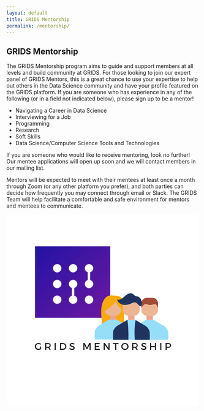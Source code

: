 ```yaml
---
layout: default
title: GRIDS Mentorship
permalink: /mentorship/
---
```

## GRIDS Mentorship

The GRIDS Mentorship program aims to guide and support members at all levels and build community at GRIDS. For those looking to join our expert panel of GRIDS Mentors, this is a great chance to use your expertise to help out others in the Data Science community and have your profile featured on the GRIDS platform. If you are someone who has experience in any of the following (or in a field not indicated below), please sign up to be a mentor!

- Navigating a Career in Data Science
- Interviewing for a Job
- Programming
- Research
- Soft Skills
- Data Science/Computer Science Tools and Technologies

If you are someone who would like to receive mentoring, look no further! Our mentee applications will open up soon and we will contact members in our mailing list.

Mentors will be expected to meet with their mentees at least once a month through Zoom (or any other platform you prefer), and both parties can decide how frequently you may connect through email or Slack. The GRIDS Team will help facilitate a comfortable and safe environment for mentors and mentees to communicate.


<div align="center"><img align="center" id="mentorship-logo" src="/assets/img/grids_mentorship_logo.png"/></div>
